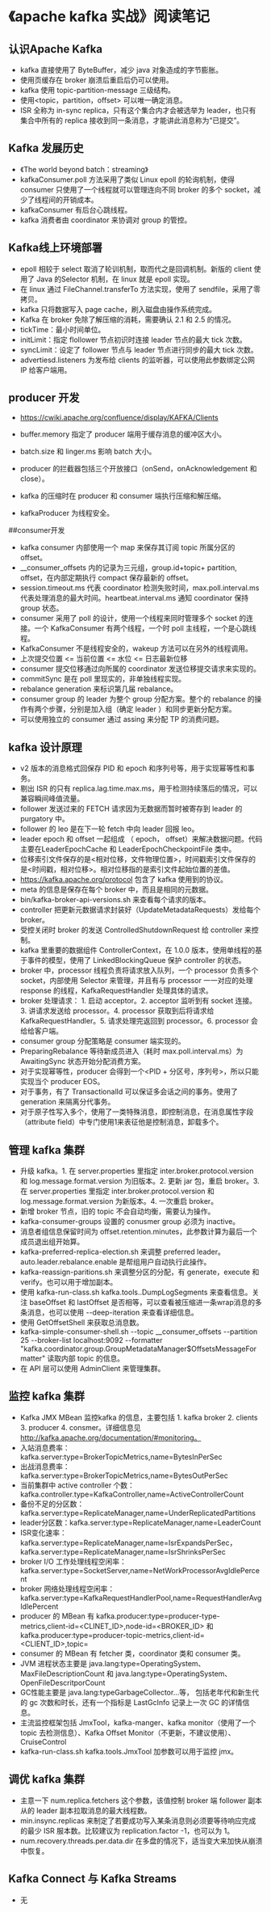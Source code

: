# 《apache kafka 实战》阅读笔记

## 认识Apache Kafka

* kafka 直接使用了 ByteBuffer，减少 java 对象造成的字节膨胀。
* 使用页缓存在 broker 崩溃后重启后仍可以使用。
* kafka 使用 topic-partition-message 三级结构。
* 使用<topic，partition，offset> 可以唯一确定消息。
* ISR 全称为 in-sync replica，只有这个集合内才会被选举为 leader，也只有集合中所有的 replica 接收到同一条消息，才能讲此消息称为“已提交”。

## Kafka 发展历史

* 《The world beyond batch：streaming》
* kafkaConsumer.poll 方法采用了类似 Linux epoll 的轮询机制，使得 consumer 只使用了一个线程就可以管理连向不同 broker 的多个 socket，减少了线程间的开销成本。
* kafkaConsumer 有后台心跳线程。
* kafka 消费者由 coordinator 来协调对 group 的管控。

## Kafka线上环境部署

* epoll 相较于 select 取消了轮训机制，取而代之是回调机制。新版的 client 使用了 Java 的Selector 机制，在 linux 就是 epoll 实现。
* 在 linux 通过 FileChannel.transferTo 方法实现，使用了 sendfile，采用了零拷贝。
* kafka 只将数据写入 page cache，刷入磁盘由操作系统完成。
* Kafka 在 broker 免除了解压缩的消耗，需要确认 2.1 和 2.5 的情况。
* tickTime：最小时间单位。
* initLimit：指定 flollower 节点初识时连接 leader 节点的最大 tick 次数。
* syncLimit：设定了 follower 节点与 leader 节点进行同步的最大 tick 次数。
* advertiesd.listeners 为发布给 clients 的监听器，可以使用此参数绑定公网 IP 给客户端用。

## producer 开发

* https://cwiki.apache.org/confluence/display/KAFKA/Clients

* buffer.memory 指定了 producer 端用于缓存消息的缓冲区大小。
* batch.size 和 linger.ms 影响 batch 大小。
* producer 的拦截器包括三个开放接口（onSend，onAcknowledgement 和 close）。
* kafka 的压缩时在 producer 和 consumer 端执行压缩和解压缩。
* kafkaProducer 为线程安全。

##consumer开发

* kafka consumer 内部使用一个 map 来保存其订阅 topic 所属分区的 offset。
* __consumer_offsets 内的记录为三元组，group.id+topic+ partition, offset，在内部定期执行 compact 保存最新的 offset。
* session.timeout.ms 代表 coordinator 检测失败时间，max.poll.interval.ms 代表处理消息的最大时间。heartbeat.interval.ms 通知 coordinator 保持 group 状态。
* consumer 采用了 poll 的设计，使用一个线程来同时管理多个 socket 的连接。一个 KafkaConsumer 有两个线程，一个时 poll 主线程，一个是心跳线程。
* KafkaConsumer 不是线程安全的，wakeup 方法可以在另外的线程调用。
* 上次提交位置 <= 当前位置 <= 水位 <= 日志最新位移
* consumer 提交位移通过向所属的 coordinator 发送位移提交请求来实现的。
* commitSync 是在 poll 里现实的，非单独线程实现。
* rebalance generation 来标识第几届 rebalance。
* consumer group 的 leader 为整个 group 分配方案。整个的 rebalance 的操作有两个步骤，分别是加入组（确定 leader ）和同步更新分配方案。
* 可以使用独立的 consumer 通过 assing 来分配 TP 的消费问题。

## kafka 设计原理

* v2 版本的消息格式回保存 PID 和 epoch 和序列号等，用于实现幂等性和事务。
* 剔出 ISR 的只有 replica.lag.time.max.ms，用于检测持续落后的情况，可以兼容瞬间峰值流量。
* follower 发送过来的 FETCH 请求因为无数据而暂时被寄存到 leader 的 purgatory 中。
* follower 的 leo 是在下一轮 fetch 中向 leader 回报 leo。
* leader epoch 和 offset 一起组成 （ epoch， offset）来解决数据问题。代码主要在LeaderEpochCache 和 LeaderEpochCheckpointFile 类中。
* 位移索引文件保存的是<相对位移，文件物理位置>，时间戳索引文件保存的是<时间戳，相对位移>。相对位移指的是索引文件起始位置的差值。
* https://kafka.apache.org/protocol 包含了 kafka 使用到的协议。
* meta 的信息是保存在每个 broker 中，而且是相同的元数据。
* bin/kafka-broker-api-versions.sh 来查看每个请求的版本。
* controller 把更新元数据请求封装好（UpdateMetadataRequests）发给每个 broker。
*  受控关闭时 broker 的发送 ControlledShutdownRequest 给 controller 来控制。
* kafka 里重要的数据组件 ControllerContext，在 1.0.0 版本，使用单线程的基于事件的模型，使用了 LinkedBlockingQueue 保护 controller 的状态。
* broker 中，processor 线程负责将请求放入队列，一个 processor 负责多个 socket，内部使用 Selector 来管理，并且有与 processor 一一对应的处理 response 的线程，KafkaRequestHandler 处理具体的请求。
* broker 处理请求： 1. 启动 acceptor。2. acceptor 监听到有 socket 连接。3. 讲请求发送给 processor。4. processor 获取到后将请求给 KafkaRequestHandler。5. 请求处理完返回到 processor。6. processor 会给给客户端。
* consumer group 分配策略是 consumer 端实现的。
* PreparingRebalance 等待新成员进入（耗时 max.poll.interval.ms）为 AwaitingSync 状态开始分配消费方案。
* 对于实现幂等性，producer 会得到一个<PID + 分区号，序列号>，所以只能实现当个 producer EOS。
* 对于事务，有了 TransactionalId 可以保证多会话之间的事务。使用了 generation 来隔离分代事务。
* 对于原子性写入多个，使用了一类特殊消息，即控制消息，在消息属性字段（attribute field）中专门使用1来表征他是控制消息，卸载多个。

## 管理 kafka 集群

* 升级 kafka。1. 在 server.properties 里指定 inter.broker.protocol.version 和 log.message.format.version 为旧版本。2. 更新 jar 包，重启 broker。3. 在 server.properties 里指定 inter.broker.protocol.version 和 log.message.format.version 为新版本。4. 一次重启 broker。
* 新增 broker 节点，旧的 topic 不会自动均衡，需要认为操作。
* kafka-consumer-groups 设置的 conusmer group 必须为 inactive。
* 消息者组信息保留时间为 offset.retention.minutes，此参数计算为最后一个成员退出组开始算。
* kafka-preferred-replica-election.sh 来调整 preferred leader。auto.leader.rebalance.enable 是帮组用户自动执行此操作。
* kafka-reassign-paritions.sh 来调整分区的分配，有 generate，execute 和 verify。也可以用于增加副本。
* 使用 kafka-run-class.sh kafka.tools..DumpLogSegments 来查看信息。关注 baseOffset 和 lastOffset 是否相等，可以查看被压缩进一条wrap消息的多条消息，也可以使用 --deep-iteration 来查看详细信息。
* 使用 GetOffsetShell 来获取总消息数。
* kafka-simple-consumer-shell.sh --topic __consumer_offsets --partition 25 --broker-list localhost:9092 --formatter "kafka.coordinator.group.GroupMetadataManager\$OffsetsMessageFormatter" 读取内部 topic 的信息。
* 在 API 层可以使用 AdminClient 来管理集群。

## 监控 kafka 集群

* Kafka JMX MBean 监控kafka 的信息，主要包括 1. kafka broker 2. clients 3. producer 4. consmer。详细信息见 http://kafka.apache.org/documentation/#monitoring。
* 入站消息费率：kafka.server:type=BrokerTopicMetrics,name=BytesInPerSec 
* 出战消息费率：kafka.server:type=BrokerTopicMetrics,name=BytesOutPerSec 
* 当前集群中 active controller 个数：kafka.controller.type=KafkaController,name=ActiveControllerCount 
* 备份不足的分区数：kafka.server:type=ReplicateManager,name=UnderReplicatedPartitions
* leader分区数：kafka.server:type=ReplicateManager,name=LeaderCount
* ISR变化速率：kafka.server:type=ReplicateManager,name=IsrExpandsPerSec，kafka.server:type=ReplicateManager,name=IsrShrinksPerSec
* broker I/O 工作处理线程空闲率：kafka.server:type=SocketServer,name=NetWorkProcessorAvgIdlePercent
* broker 网络处理线程空闲率：kafka.server:type=KafkaRequestHandlerPool,name=RequestHandlerAvgIdlePercent
* producer 的 MBean 有 kafka.producer:type=producer-type-metrics,client-id=<CLINET_ID>,node-id=<BROKER_ID> 和 kafka.producer:type=producer-topic-metrics,client-id=<CLIENT_ID>,topic=<TOPIC>
* consumer 的 MBean 有 fetcher 类，coordinator 类和 consumer 类。
* JVM 进程状态主要是 java.lang:type=OperatingSystem、MaxFileDescriptionCount 和 java.lang:type=OperatingSystem、OpenFileDescritporCount
* GC性能主要是 java.lang:typeGarbageCollector...等， 包括老年代和新生代的 gc 次数和时长，还有一个指标是 LastGcInfo 记录上一次 GC 的详情信息。
* 主流监控框架包括 JmxTool，kafka-manger、kafka monitor（使用了一个 topic 去检测信息）、Kafka Offset Monitor（不更新，不建议使用）、CruiseControl 
* kafka-run-class.sh kafka.tools.JmxTool 加参数可以用于监控 jmx。

## 调优 kafka 集群

* 主意一下 num.replica.fetchers 这个参数，该值控制 broker 端 follower 副本从的 leader 副本拉取消息的最大线程数。
* min.insync.replicas 来制定了若要成功写入某条消息则必须要等待响应完成的最少 ISR 服本数。比较建议为 replication.factor -1，也可以为 1。
*  num.recovery.threads.per.data.dir 在多盘的情况下，适当变大来加快从崩溃中恢复。

## Kafka Connect 与 Kafka Streams

* 无
